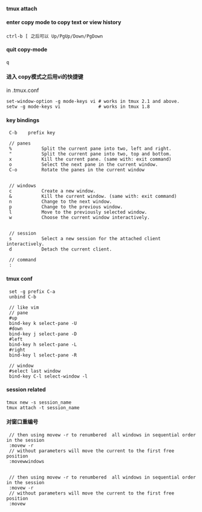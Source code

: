 #### tmux attach

#### enter copy mode to copy text or view history
```
ctrl-b [ 之后可以 Up/PgUp/Down/PgDown
```

#### quit copy-mode
```
q
```

#### 进入 copy模式之后用vi的快捷键
in .tmux.conf
```
set-window-option -g mode-keys vi # works in tmux 2.1 and above.
setw -g mode-keys vi              # works in tmux 1.8
```


#### key bindings

     C-b    prefix key
     
     // panes
     %           Split the current pane into two, left and right.
     "           Split the current pane into two, top and bottom.
     x           Kill the current pane. (same with: exit command)
     o           Select the next pane in the current window.
     C-o         Rotate the panes in the current window 
     
     
     // windows     
     c           Create a new window.
     &           Kill the current window. (same with: exit command)
     n           Change to the next window.
     p           Change to the previous window.
     l           Move to the previously selected window.
     w           Choose the current window interactively.
     
     
     // session     
     s           Select a new session for the attached client interactively.
     d           Detach the current client.
     
     // command
     :

#### tmux conf
 
     set -g prefix C-a
     unbind C-b
     
     // like vim
     // pane
     #up
     bind-key k select-pane -U
     #down
     bind-key j select-pane -D
     #left
     bind-key h select-pane -L
     #right
     bind-key l select-pane -R
     
     // window
     #select last window
     bind-key C-l select-window -l


#### session related

    tmux new -s session_name
    tmux attach -t session_name

#### 对窗口重编号

     // then using movew -r to renumbered  all windows in sequential order in the session
     :movew -r
     // without parameters will move the current to the first free position
     :movewwindows


     // then using movew -r to renumbered  all windows in sequential order in the session
     :movew -r
     // without parameters will move the current to the first free position
     :movew
